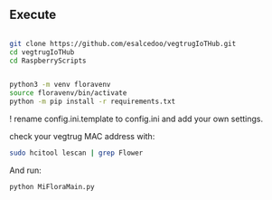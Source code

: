 ## Execute
```bash

git clone https://github.com/esalcedoo/vegtrugIoTHub.git
cd vegtrugIoTHub
cd RaspberryScripts


python3 -m venv floravenv
source floravenv/bin/activate
python -m pip install -r requirements.txt
```

! rename config.ini.template to config.ini and add your own settings.


check your vegtrug MAC address with:
```bash
sudo hcitool lescan | grep Flower
```
And run:

```
python MiFloraMain.py
```
